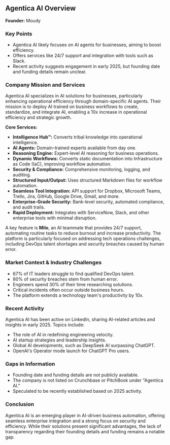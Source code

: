 ## Agentica AI Overview

**Founder:** Moudy

### Key Points
- Agentica AI likely focuses on AI agents for businesses, aiming to boost efficiency.
- Offers services like 24/7 support and integration with tools such as Slack.
- Recent activity suggests engagement in early 2025, but founding date and funding details remain unclear.

### Company Mission and Services
Agentica AI specializes in AI solutions for businesses, particularly enhancing operational efficiency through domain-specific AI agents. Their mission is to deploy AI trained on business workflows to create, standardize, and integrate AI, enabling a 10x increase in operational efficiency and strategic growth.

**Core Services:**
- **Intelligence Hub™:** Converts tribal knowledge into operational intelligence.
- **AI Agents:** Domain-trained experts available from day one.
- **Reasoning Engine:** Expert-level AI reasoning for business operations.
- **Dynamic Workflows:** Converts static documentation into Infrastructure as Code (IaC), improving workflow automation.
- **Security & Compliance:** Comprehensive monitoring, logging, and auditing.
- **Structured Input/Output:** Uses structured Markdown files for workflow automation.
- **Seamless Tool Integration:** API support for Dropbox, Microsoft Teams, Trello, Jira, GitHub, Google Drive, Gmail, and more.
- **Enterprise-Grade Security:** Bank-level security, automated compliance, and audit trails.
- **Rapid Deployment:** Integrates with ServiceNow, Slack, and other enterprise tools with minimal disruption.

A key feature is **Milo**, an AI teammate that provides 24/7 support, automating routine tasks to reduce burnout and increase productivity. The platform is particularly focused on addressing tech operations challenges, including DevOps talent shortages and security breaches caused by human error.

### Market Context & Industry Challenges
- 67% of IT leaders struggle to find qualified DevOps talent.
- 80% of security breaches stem from human error.
- Engineers spend 30% of their time researching solutions.
- Critical incidents often occur outside business hours.
- The platform extends a technology team's productivity by 10x.

### Recent Activity
Agentica AI has been active on LinkedIn, sharing AI-related articles and insights in early 2025. Topics include:
- The role of AI in redefining engineering velocity.
- AI startup strategies and leadership insights.
- Global AI developments, such as DeepSeek AI surpassing ChatGPT.
- OpenAI's Operator mode launch for ChatGPT Pro users.

### Gaps in Information
- Founding date and funding details are not publicly available.
- The company is not listed on Crunchbase or PitchBook under "Agentica AI."
- Speculated to be recently established based on 2025 activity.

### Conclusion
Agentica AI is an emerging player in AI-driven business automation, offering seamless enterprise integration and a strong focus on security and efficiency. While their solutions present significant advantages, the lack of transparency regarding their founding details and funding remains a notable gap.

